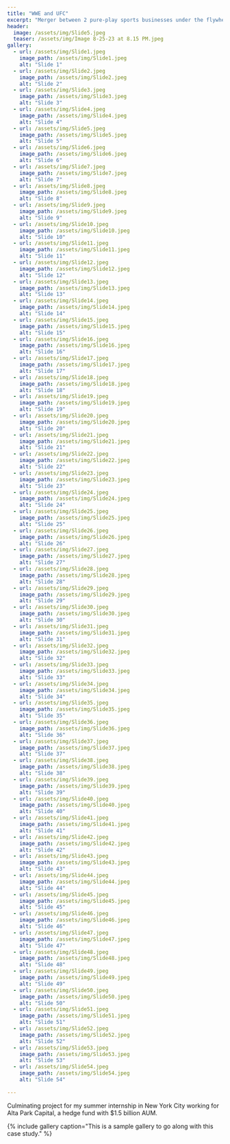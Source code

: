 ```yaml
---
title: "WWE and UFC"
excerpt: "Merger between 2 pure-play sports businesses under the flywheel of Endeavor"
header:
  image: /assets/img/Slide5.jpeg
  teaser: /assets/img/Image 8-25-23 at 8.15 PM.jpeg
gallery:
  - url: /assets/img/Slide1.jpeg
    image_path: /assets/img/Slide1.jpeg
    alt: "Slide 1"
  - url: /assets/img/Slide2.jpeg
    image_path: /assets/img/Slide2.jpeg
    alt: "Slide 2"
  - url: /assets/img/Slide3.jpeg
    image_path: /assets/img/Slide3.jpeg
    alt: "Slide 3"
  - url: /assets/img/Slide4.jpeg
    image_path: /assets/img/Slide4.jpeg
    alt: "Slide 4"
  - url: /assets/img/Slide5.jpeg
    image_path: /assets/img/Slide5.jpeg
    alt: "Slide 5"
  - url: /assets/img/Slide6.jpeg
    image_path: /assets/img/Slide6.jpeg
    alt: "Slide 6"
  - url: /assets/img/Slide7.jpeg
    image_path: /assets/img/Slide7.jpeg
    alt: "Slide 7"
  - url: /assets/img/Slide8.jpeg
    image_path: /assets/img/Slide8.jpeg
    alt: "Slide 8"
  - url: /assets/img/Slide9.jpeg
    image_path: /assets/img/Slide9.jpeg
    alt: "Slide 9"
  - url: /assets/img/Slide10.jpeg
    image_path: /assets/img/Slide10.jpeg
    alt: "Slide 10"
  - url: /assets/img/Slide11.jpeg
    image_path: /assets/img/Slide11.jpeg
    alt: "Slide 11"
  - url: /assets/img/Slide12.jpeg
    image_path: /assets/img/Slide12.jpeg
    alt: "Slide 12"
  - url: /assets/img/Slide13.jpeg
    image_path: /assets/img/Slide13.jpeg
    alt: "Slide 13"
  - url: /assets/img/Slide14.jpeg
    image_path: /assets/img/Slide14.jpeg
    alt: "Slide 14"
  - url: /assets/img/Slide15.jpeg
    image_path: /assets/img/Slide15.jpeg
    alt: "Slide 15"
  - url: /assets/img/Slide16.jpeg
    image_path: /assets/img/Slide16.jpeg
    alt: "Slide 16"
  - url: /assets/img/Slide17.jpeg
    image_path: /assets/img/Slide17.jpeg
    alt: "Slide 17"
  - url: /assets/img/Slide18.jpeg
    image_path: /assets/img/Slide18.jpeg
    alt: "Slide 18"
  - url: /assets/img/Slide19.jpeg
    image_path: /assets/img/Slide19.jpeg
    alt: "Slide 19"
  - url: /assets/img/Slide20.jpeg
    image_path: /assets/img/Slide20.jpeg
    alt: "Slide 20"
  - url: /assets/img/Slide21.jpeg
    image_path: /assets/img/Slide21.jpeg
    alt: "Slide 21"
  - url: /assets/img/Slide22.jpeg
    image_path: /assets/img/Slide22.jpeg
    alt: "Slide 22"
  - url: /assets/img/Slide23.jpeg
    image_path: /assets/img/Slide23.jpeg
    alt: "Slide 23"
  - url: /assets/img/Slide24.jpeg
    image_path: /assets/img/Slide24.jpeg
    alt: "Slide 24"
  - url: /assets/img/Slide25.jpeg
    image_path: /assets/img/Slide25.jpeg
    alt: "Slide 25"
  - url: /assets/img/Slide26.jpeg
    image_path: /assets/img/Slide26.jpeg
    alt: "Slide 26"
  - url: /assets/img/Slide27.jpeg
    image_path: /assets/img/Slide27.jpeg
    alt: "Slide 27"
  - url: /assets/img/Slide28.jpeg
    image_path: /assets/img/Slide28.jpeg
    alt: "Slide 28"
  - url: /assets/img/Slide29.jpeg
    image_path: /assets/img/Slide29.jpeg
    alt: "Slide 29"
  - url: /assets/img/Slide30.jpeg
    image_path: /assets/img/Slide30.jpeg
    alt: "Slide 30"
  - url: /assets/img/Slide31.jpeg
    image_path: /assets/img/Slide31.jpeg
    alt: "Slide 31"
  - url: /assets/img/Slide32.jpeg
    image_path: /assets/img/Slide32.jpeg
    alt: "Slide 32"
  - url: /assets/img/Slide33.jpeg
    image_path: /assets/img/Slide33.jpeg
    alt: "Slide 33"
  - url: /assets/img/Slide34.jpeg
    image_path: /assets/img/Slide34.jpeg
    alt: "Slide 34"
  - url: /assets/img/Slide35.jpeg
    image_path: /assets/img/Slide35.jpeg
    alt: "Slide 35"
  - url: /assets/img/Slide36.jpeg
    image_path: /assets/img/Slide36.jpeg
    alt: "Slide 36"
  - url: /assets/img/Slide37.jpeg
    image_path: /assets/img/Slide37.jpeg
    alt: "Slide 37"
  - url: /assets/img/Slide38.jpeg
    image_path: /assets/img/Slide38.jpeg
    alt: "Slide 38"
  - url: /assets/img/Slide39.jpeg
    image_path: /assets/img/Slide39.jpeg
    alt: "Slide 39"
  - url: /assets/img/Slide40.jpeg
    image_path: /assets/img/Slide40.jpeg
    alt: "Slide 40"
  - url: /assets/img/Slide41.jpeg
    image_path: /assets/img/Slide41.jpeg
    alt: "Slide 41"
  - url: /assets/img/Slide42.jpeg
    image_path: /assets/img/Slide42.jpeg
    alt: "Slide 42"
  - url: /assets/img/Slide43.jpeg
    image_path: /assets/img/Slide43.jpeg
    alt: "Slide 43"
  - url: /assets/img/Slide44.jpeg
    image_path: /assets/img/Slide44.jpeg
    alt: "Slide 44"
  - url: /assets/img/Slide45.jpeg
    image_path: /assets/img/Slide45.jpeg
    alt: "Slide 45"
  - url: /assets/img/Slide46.jpeg
    image_path: /assets/img/Slide46.jpeg
    alt: "Slide 46"
  - url: /assets/img/Slide47.jpeg
    image_path: /assets/img/Slide47.jpeg
    alt: "Slide 47"
  - url: /assets/img/Slide48.jpeg
    image_path: /assets/img/Slide48.jpeg
    alt: "Slide 48"
  - url: /assets/img/Slide49.jpeg
    image_path: /assets/img/Slide49.jpeg
    alt: "Slide 49"
  - url: /assets/img/Slide50.jpeg
    image_path: /assets/img/Slide50.jpeg
    alt: "Slide 50"
  - url: /assets/img/Slide51.jpeg
    image_path: /assets/img/Slide51.jpeg
    alt: "Slide 51"
  - url: /assets/img/Slide52.jpeg
    image_path: /assets/img/Slide52.jpeg
    alt: "Slide 52"
  - url: /assets/img/Slide53.jpeg
    image_path: /assets/img/Slide53.jpeg
    alt: "Slide 53"
  - url: /assets/img/Slide54.jpeg
    image_path: /assets/img/Slide54.jpeg
    alt: "Slide 54"
 
---
```


Culminating project for my summer internship in New York City working for Alta Park Capital, a hedge fund with $1.5 billion AUM.

{% include gallery caption="This is a sample gallery to go along with this case study." %}

